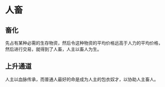 # 人畜

## 畜化

先占有某种必需的生存物资，然后令这种物资的平均价格远高于人力的平均价格，然后进行交易，就得到了人畜，人主以畜人为生。

## 上升通道

人主以血脉传承，而普通人最好的命是成为人主的包衣奴才，以协助人主畜人。
